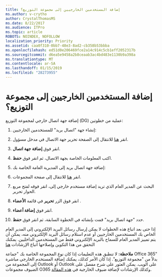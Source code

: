 ```yaml
---
title: إضافة المستخدمين الخارجيين إلى مجموعة التوزيع؟
ms.author: v-crytho
author: CrystalThomasMS
ms.date: 8/22/2017
ms.audience: ITPro
ms.topic: article
ROBOTS: NOINDEX, NOFOLLOW
localization_priority: Priority
ms.assetid: caa0f310-0bb7-48e3-8ad2-cb358b53bbba
ms.openlocfilehash: ed51d0e206469fce2a14c914c5cb1eff2052317b
ms.sourcegitcommit: d6ea5e9458a2b8ceaab3ac4bd483e1130b9a398a
ms.translationtype: MT
ms.contentlocale: ar-SA
ms.lasthandoff: 01/15/2019
ms.locfileid: "28273955"
---
```

# <a name="adding-external-users-to-a-distribution-group"></a>إضافة المستخدمين الخارجيين إلى مجموعة التوزيع؟

إضافة جهة اتصال خارجي لمجموعة التوزيع (DG) عملية من خطوتين:
  
1. إنشاء جهة "اتصال بريد" للمستخدمين الخارجيين:
    
1. انقر [هنا](https://support.office.com/article/https://portal.office.com/adminportal/home.aspx#/Contact) للانتقال إلى الصفحة تحرير جهة الاتصال في مدخل مسؤول. 
    
2. انقر فوق **إضافة جهة اتصال**.
    
3. اكتب المعلومات الخاصة بجهة الاتصال، ثم انقر فوق **حفظ**.
    
2. إضافة جهة اتصال بريد إلى المديرية العامة الخاصة بك:
    
1. انقر [هنا](https://support.office.com/article/https://portal.office.com/adminportal/home.aspx#/groups) للانتقال إلى صفحة المجموعات. 
    
2. البحث عن المدير العام الذي تريد إضافة مستخدم خارجي إلى، انقر فوقه لفتح مربع الحوار تحرير.
    
3. انقر فوق الزر **تحرير** في قائمة **الأعضاء** . 
    
4. انقر فوق **إضافة أعضاء**.
    
5. حدد "جهة اتصال بريد" قمت بإنشائه في الخطوة السابقة، ثم انقر فوق **حفظ**.
    
إذا حتى بعد اتباع هذه الخطوات لا يمكن إرسال رسائل البريد الإلكتروني إلى المدير العام الخاص بك المستخدمين الخارجيين أو عدم استلام رسائل البريد الإلكتروني منه، يمكن أن يتم تمييز المدير العام للسماح بالبريد الإلكتروني فقط من المستخدمين الداخليين. يمكنك التحقق من هذا التكوين وإصلاحها اتباع الإرشادات [هنا](https://support.office.com/article/https://support.office.com/article/Fix-email-delivery-issues-for-error-code-5-7-133-in-Office-365-991abc19-7756-438f-abcb-39f69b80f284.aspx)
  
 **ملاحظة:** لا تنطبق هذه التعليمات إذا كان نوع المجموعة الخاصة بك "جماعة Office 365" بدلاً من "مجموعة التوزيع". إذا كان الأمر كذلك، يمكنك إضافة المستخدم الخارجي مباشرة إلى المجموعة من Outlook أو Outlook على الويب. يمكن العثور على شرح مفصل على الضيوف مجموعات O365 وكذلك الإرشادات لإضافة ضيوف الخارجية في [هذه المقالة](https://support.office.com/article/https://support.office.com/article/Guest-access-in-Office-365-Groups-bfc7a840-868f-4fd6-a390-f347bf51aff6.aspx).
  

